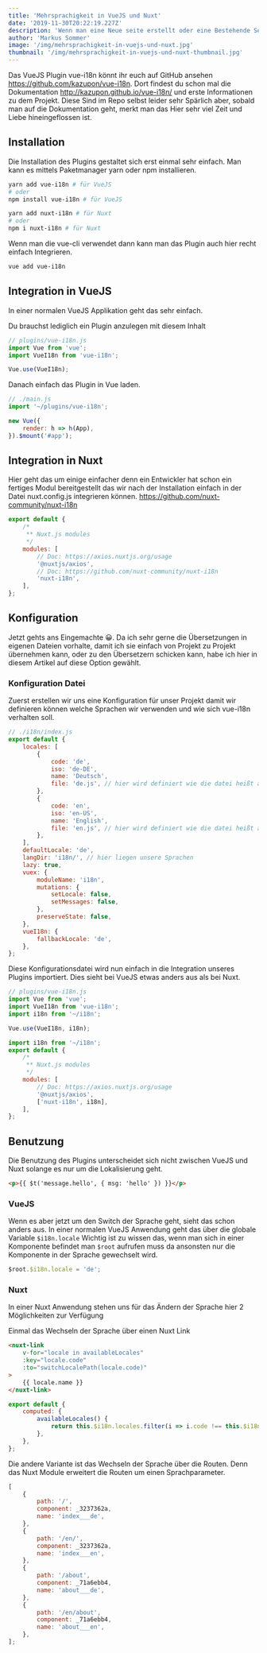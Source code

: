 ```yaml
---
title: 'Mehrsprachigkeit in VueJS und Nuxt'
date: '2019-11-30T20:22:19.227Z'
description: 'Wenn man eine Neue seite erstellt oder eine Bestehende Seite Neu aufbaut stellt man sich zu beginn der Arbeit meist die Frage: „Ist die Zielgruppe meiner Webseite National oder International“. Wenn die Antwort „International“ lautet oder du von beginn an Flexibel bleiben Willst dann habe ich hier genau den Richtigen Artikel für dich. Denn das Projekt vue-i18n von Kazuya Kawaguchi hat hat mittlerweile über 120 Contributors und wird stetig weiter Entwickelt.'
author: 'Markus Sommer'
image: '/img/mehrsprachigkeit-in-vuejs-und-nuxt.jpg'
thumbnail: '/img/mehrsprachigkeit-in-vuejs-und-nuxt-thumbnail.jpg'
---
```


Das VueJS Plugin vue-i18n könnt ihr euch auf GitHub ansehen https://github.com/kazupon/vue-i18n.
Dort findest du schon mal die Dokumentation http://kazupon.github.io/vue-i18n/ und erste Informationen zu dem Projekt. Diese Sind im Repo selbst leider sehr Spärlich aber, sobald man auf die Dokumentation geht, merkt man das Hier sehr viel Zeit und Liebe hineingeflossen ist.

## Installation

Die Installation des Plugins gestaltet sich erst einmal sehr einfach. Man kann es mittels Paketmanager yarn oder npm installieren.

```bash
yarn add vue-i18n # für VueJS
# oder
npm install vue-i18n # für VueJS

yarn add nuxt-i18n # für Nuxt
# oder
npm i nuxt-i18n # für Nuxt
```

Wenn man die vue-cli verwendet dann kann man das Plugin auch hier recht einfach Integrieren.

```bash
vue add vue-i18n
```

## Integration in VueJS

In einer normalen VueJS Applikation geht das sehr einfach.

Du brauchst lediglich ein Plugin anzulegen mit diesem Inhalt

```js
// plugins/vue-i18n.js
import Vue from 'vue';
import VueI18n from 'vue-i18n';

Vue.use(VueI18n);
```

Danach einfach das Plugin in Vue laden.

```js
// ./main.js
import '~/plugins/vue-i18n';

new Vue({
    render: h => h(App),
}).$mount('#app');
```

## Integration in Nuxt

Hier geht das um einige einfacher denn ein Entwickler hat schon ein fertiges Modul bereitgestellt das wir nach der Installation einfach in der Datei nuxt.config.js integrieren können. https://github.com/nuxt-community/nuxt-i18n

```js
export default {
    /*
     ** Nuxt.js modules
     */
    modules: [
        // Doc: https://axios.nuxtjs.org/usage
        '@nuxtjs/axios',
        // Doc: https://github.com/nuxt-community/nuxt-i18n
        'nuxt-i18n',
    ],
};
```

## Konfiguration

Jetzt gehts ans Eingemachte 😀. Da ich sehr gerne die Übersetzungen in eigenen Dateien vorhalte, damit ich sie einfach von Projekt zu Projekt übernehmen kann, oder zu den Übersetzern schicken kann, habe ich hier in diesem Artikel auf diese Option gewählt.

### Konfiguration Datei

Zuerst erstellen wir uns eine Konfiguration für unser Projekt damit wir definieren können welche Sprachen wir verwenden und wie sich vue-i18n verhalten soll.

```js
// ./i18n/index.js
export default {
    locales: [
        {
            code: 'de',
            iso: 'de-DE',
            name: 'Deutsch',
            file: 'de.js', // hier wird definiert wie die datei heißt aus der er die sprache importieren soll
        },
        {
            code: 'en',
            iso: 'en-US',
            name: 'English',
            file: 'en.js', // hier wird definiert wie die datei heißt aus der er die sprache importieren soll
        },
    ],
    defaultLocale: 'de',
    langDir: 'i18n/', // hier liegen unsere Sprachen
    lazy: true,
    vuex: {
        moduleName: 'i18n',
        mutations: {
            setLocale: false,
            setMessages: false,
        },
        preserveState: false,
    },
    vueI18n: {
        fallbackLocale: 'de',
    },
};
```

Diese Konfigurationsdatei wird nun einfach in die Integration unseres Plugins importiert. Dies sieht bei VueJS etwas anders aus als bei Nuxt.

```js
// plugins/vue-i18n.js
import Vue from 'vue';
import VueI18n from 'vue-i18n';
import i18n from '~/i18n';

Vue.use(VueI18n, i18n);
```

```js
import i18n from '~/i18n';
export default {
    /*
     ** Nuxt.js modules
     */
    modules: [
        // Doc: https://axios.nuxtjs.org/usage
        '@nuxtjs/axios',
        ['nuxt-i18n', i18n],
    ],
};
```

## Benutzung

Die Benutzung des Plugins unterscheidet sich nicht zwischen VueJS und Nuxt solange es nur um die Lokalisierung geht.

```html
<p>{{ $t('message.hello', { msg: 'hello' }) }}</p>
```

### VueJS

Wenn es aber jetzt um den Switch der Sprache geht, sieht das schon anders aus. In einer normalen VueJS Anwendung geht das über die globale Variable `$i18n.locale`
Wichtig ist zu wissen das, wenn man sich in einer Komponente befindet man `$root` aufrufen muss da ansonsten nur die Komponente in der Sprache gewechselt wird.

```js
$root.$i18n.locale = 'de';
```

### Nuxt

In einer Nuxt Anwendung stehen uns für das Ändern der Sprache hier 2 Möglichkeiten zur Verfügung

Einmal das Wechseln der Sprache über einen Nuxt Link

```html
<nuxt-link
    v-for="locale in availableLocales"
    :key="locale.code"
    :to="switchLocalePath(locale.code)"
>
    {{ locale.name }}
</nuxt-link>
```

```js
export default {
    computed: {
        availableLocales() {
            return this.$i18n.locales.filter(i => i.code !== this.$i18n.locale);
        },
    },
};
```

Die andere Variante ist das Wechseln der Sprache über die Routen. Denn das Nuxt Module erweitert die Routen um einen Sprachparameter.

```js
[
    {
        path: '/',
        component: _3237362a,
        name: 'index___de',
    },
    {
        path: '/en/',
        component: _3237362a,
        name: 'index___en',
    },
    {
        path: '/about',
        component: _71a6ebb4,
        name: 'about___de',
    },
    {
        path: '/en/about',
        component: _71a6ebb4,
        name: 'about___en',
    },
];
```
